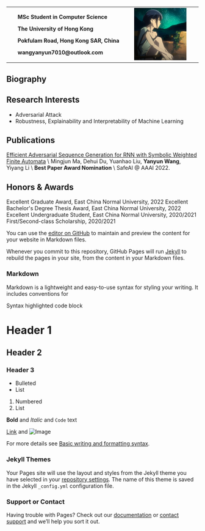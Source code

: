 <table border="0">
  <tr>
    <td width="65%">
      <p><b>&nbsp; &nbsp; &nbsp; MSc Student in Computer Science</b></p>
      <p><b>&nbsp; &nbsp; &nbsp; The University of Hong Kong</b></p>
      <p><b>&nbsp; &nbsp; &nbsp; Pokfulam Road, Hong Kong SAR, China</b></p>
      <p><b>&nbsp; &nbsp; &nbsp; wangyanyun7010@outlook.com</b></p>
    </td>
    <td width="30%">
      <img src="5hyhx.jpg" width="100%">
    </td>
    <td width="5%">
    </td>
  </tr>
</table>


## Biography


## Research Interests
- Adversarial Attack
- Robustness, Explainability and Interpretability of Machine Learning

## Publications
[Efficient Adversarial Sequence Generation for RNN with Symbolic Weighted Finite Automata](http://ceur-ws.org/Vol-3087/paper_19.pdf) \\
Mingjun Ma, Dehui Du, Yuanhao Liu, **Yanyun Wang**, Yiyang Li \\
**Best Paper Award Nomination** \\
SafeAI @ AAAI 2022.

## Honors & Awards
Excellent Graduate Award, East China Normal University, 2022
Excellent Bachelor's Degree Thesis Award, East China Normal University, 2022
Excellent Undergraduate Student, East China Normal University, 2020/2021
First/Second-class Scholarship, 2020/2021


You can use the [editor on GitHub](https://github.com/wangyanyun7010/Yanyun_Wang.github.io/edit/gh-pages/index.md) to maintain and preview the content for your website in Markdown files.

Whenever you commit to this repository, GitHub Pages will run [Jekyll](https://jekyllrb.com/) to rebuild the pages in your site, from the content in your Markdown files.

### Markdown

Markdown is a lightweight and easy-to-use syntax for styling your writing. It includes conventions for


Syntax highlighted code block

# Header 1
## Header 2
### Header 3

- Bulleted
- List

1. Numbered
2. List

**Bold** and _Italic_ and `Code` text

[Link](url) and ![Image](src)


For more details see [Basic writing and formatting syntax](https://docs.github.com/en/github/writing-on-github/getting-started-with-writing-and-formatting-on-github/basic-writing-and-formatting-syntax).

### Jekyll Themes

Your Pages site will use the layout and styles from the Jekyll theme you have selected in your [repository settings](https://github.com/wangyanyun7010/Yanyun_Wang.github.io/settings/pages). The name of this theme is saved in the Jekyll `_config.yml` configuration file.

### Support or Contact

Having trouble with Pages? Check out our [documentation](https://docs.github.com/categories/github-pages-basics/) or [contact support](https://support.github.com/contact) and we’ll help you sort it out.
